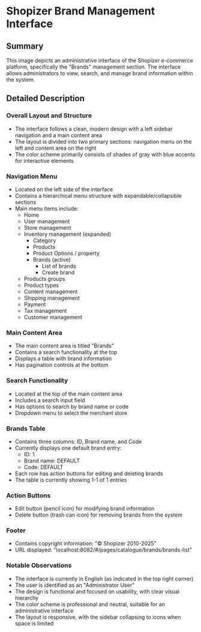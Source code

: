 # Shopizer Brand Management Interface

## Summary
This image depicts an administrative interface of the Shopizer e-commerce platform, specifically the "Brands" management section. The interface allows administrators to view, search, and manage brand information within the system.

## Detailed Description

### Overall Layout and Structure
- The interface follows a clean, modern design with a left sidebar navigation and a main content area
- The layout is divided into two primary sections: navigation menu on the left and content area on the right
- The color scheme primarily consists of shades of gray with blue accents for interactive elements

### Navigation Menu
- Located on the left side of the interface
- Contains a hierarchical menu structure with expandable/collapsible sections
- Main menu items include:
  - Home
  - User management
  - Store management
  - Inventory management (expanded)
    - Category
    - Products
    - Product Options / property
    - Brands (active)
      - List of brands
      - Create brand
  - Products groups
  - Product types
  - Content management
  - Shipping management
  - Payment
  - Tax management
  - Customer management

### Main Content Area
- The main content area is titled "Brands"
- Contains a search functionality at the top
- Displays a table with brand information
- Has pagination controls at the bottom

### Search Functionality
- Located at the top of the main content area
- Includes a search input field
- Has options to search by brand name or code
- Dropdown menu to select the merchant store

### Brands Table
- Contains three columns: ID, Brand name, and Code
- Currently displays one default brand entry:
  - ID: 1
  - Brand name: DEFAULT
  - Code: DEFAULT
- Each row has action buttons for editing and deleting brands
- The table is currently showing 1-1 of 1 entries

### Action Buttons
- Edit button (pencil icon) for modifying brand information
- Delete button (trash can icon) for removing brands from the system

### Footer
- Contains copyright information: "© Shopizer 2010-2025"
- URL displayed: "localhost:8082/#/pages/catalogue/brands/brands-list"

### Notable Observations
- The interface is currently in English (as indicated in the top right corner)
- The user is identified as an "Administrator User"
- The design is functional and focused on usability, with clear visual hierarchy
- The color scheme is professional and neutral, suitable for an administrative interface
- The layout is responsive, with the sidebar collapsing to icons when space is limited
